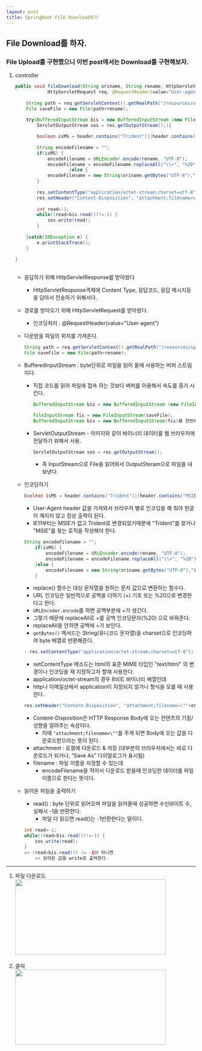 ```yaml
---
layout: post
title: SpringBoot File Download하기
---
```


## File Download를 하자.


### File Upload를 구현했으니 이번 post에서는 Download를 구현해보자.
1. controller
    ```java
    public void fileDownload(String oriname, String rename, HttpServletResponse res, 
                HttpServletRequest req, @RequestHeader(value="User-agent") String header) {
		
		String path = req.getServletContext().getRealPath("/resources/upload/notice/");
		File saveFile = new File(path+rename);	
        
		try(BufferedInputStream bis = new BufferedInputStream (new FileInputStream(saveFile));
            ServletOutputStream sos = res.getOutputStream();){

			boolean isMS = header.contains("Trident")||header.contains("MSIE");
			
			String encodeFilename = "";
			if(isMS) {
				encodeFilename = URLEncoder.encode(rename, "UTF-8");
				encodeFilename = encodeFilename.replaceAll("\\+", "%20");
						}else {
				encodeFilename = new String(oriname.getBytes("UTF-8"),"ISO-8859-1");
			}
			
			res.setContentType("application/octet-stream;charset=utf-8");
			res.setHeader("Content-Disposition", "attachment;filename=\""+encodeFilename+"\"");
						
			int read=-1;
			while((read=bis.read())!=-1) {
				sos.write(read);
			}
			
		}catch(IOException e) {
			e.printStackTrace();
		}
		
	}
       
    ```
    - 응답하기 위해 HttpServletResponse를 받아왔다
        - HttpServletResponse객체에 Content Type, 응답코드, 응답 메시지등을 담아서 전송하기 위해서다.
    - 경로를 받아오기 위해 HttpServletRequest를 받아왔다.
		- 인코딩처리 : @RequestHeader(value="User-agent")
    - 다운받을 파일의 위치를 가져온다.
		```java
		String path = req.getServletContext().getRealPath("/resources/upload/notice/");
		File saveFile = new File(path+rename);	

		```
	- BufferedInputStream  : byte단위로 파일을 읽어 올때 사용하는 버퍼 스트림이다.
		- 직접 코드를 읽어 파일에 접속 하는 것보다 버퍼를 이용해서 속도를 증가 시킨다.
			```java
			BufferedInputStream bis = new BufferedInputStream (new FileInputStream(saveFile))은 

			FileInputStream fis = new FileInputStream(saveFile);
			BufferedInputStream bis = new BufferedInputStream(fis)를 한번에 쓴것이다.
			```
		- ServletOutputStream - 이미지와 같이 바이너리 데이터를 웹 브라우저에 전달하기 위해서 사용.
			```java
			ServletOutputStream sos = res.getOutputStream();
			```
			- 즉 InputStream으로 File을 읽어와서 OutputSteram으로 파일을 내보낸다.
	- 인코딩하기
		```java
		boolean isMS = header.contains("Trident")||header.contains("MSIE");
		```
		-  User-Agent header 값을 가져와서 브라우저 별로 인코딩을 해 줘야 한글이 깨지지 않고 정상 출력이 된다.
		-  IE11부터는 MSIE가 없고 Trident로 변경되었기때문에 "Trident"를 찾거나 "MSIE"를 찾는 로직을 작성해야 한다. <br>
		```java
		String encodeFilename = "";
			if(isMS) {
				encodeFilename = URLEncoder.encode(rename, "UTF-8");
				encodeFilename = encodeFilename.replaceAll("\\+", "%20");
			}else {
				encodeFilename = new String(oriname.getBytes("UTF-8"),"ISO-8859-1");
			}
		```
		- replace() 함수는 대상 문자열을 원하는 문자 값으로 변환하는 함수다.
		- URL 인코딩은 일반적으로 공백을 더하기 (+) 기호 또는 %20으로 변경한다고 한다.
		- `URLEncoder.encode`를 하면 공백부분에 +가 생긴다. 
		- 그렇기 때문에 replaceAll로 +를 공백 인코딩문자(%20) 으로 바꿔준다. 
		- replaceAll을 안하면 공백에 +가 보인다.
		- `getBytes()` 메서드는 String(유니코드 문자열)을 charset으로 인코딩하여 byte 배열로 반환해준다.

		 
		```java
		- res.setContentType("application/octet-stream;charset=utf-8");
		```
		- setContentType 메소드는 html의 표준 MIME 타입인 "text/html" 의 변경이나 인코딩을 재 지정하고자 할때 사용한다.
		- application/octet-stream의 경우 8비트 바이너리 배열인데
		- http나 이메일상에서 application이 지정되지 않거나 형식을 모를 때 사용한다.
		
		```java
		res.setHeader("Content-Disposition", "attachment;filename=\""+encodeFilename+"\"");
		```
		- Content-Disposition은 HTTP Response Body에 오는 컨텐츠의 기질/성향을 알려주는 속성이다.
			- 이때 ` "attachment;filename=\"" `를 주게 되면 Body에 오는 값을 다운로드받으라는 뜻이 된다.
		- attachment : 로컬에 다운로드 & 저장 (대부분의 브라우저에서는 바로 다운로드가 되거나, “Save As” 다이얼로그가 표시됨)
		- filename : 파일 이름을 지정할 수 있는데
			- encodeFilename을 적어서 다운로드 받을때 인코딩한 데이터를 파일이름으로 한다는 뜻이다.
	- 읽어온 파일을 출력하기
		- read() : byte 단위로 읽어오며 파일을 읽어올때 성공하면 수신바이트 수, 실패시 -1을 반환한다.
			- 파일 다 읽으면 read()는 -1반환한다는 말이다.
		```java
		int read=-1;
		while((read=bis.read())!=-1) {
			sos.write(read);
		}
		=> (read=bis.read()) != -1이 아니면 
			=> 읽어온 값을 write로 출력한다.
		```


--------

1. 파일 다운로드 <br>
	<image src="https://user-images.githubusercontent.com/107177133/213630426-57505986-051b-4004-808e-4d1202cbb64e.png" style="width:400px; height:200px;"/> <br>
	<br>
2. 클릭<br>
	<image src="https://user-images.githubusercontent.com/107177133/213630659-0d96324d-e16d-4412-949f-22202a8d79c7.png" style="width:400px; height:200px;"/> <br>
																													


